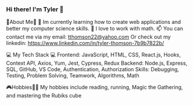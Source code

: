 ### Hi there! I'm Tyler 👾

🚀About Me🚀
🌱 Im currently learning how to create web applications and better my computer science skills.
💞️ I love to work with math.
📫 You can contact me via my email: tthomson22@yahoo.com
    Or check out my linkedin: https://www.linkedin.com/in/tyler-thomson-7b9b7822b/

💻 My Tech Stack 💻
Frontend: JavaScript, HTML, CSS, React.js, Hooks, Context API, Axios, Yum, Jest, Cypress, Redux
Backend: Node.js, Express, SQL, GitHub, VS Code, Authentication, Authorization 
Skills: Debugging, Testing, Problem Solving, Teamwork, Algorithms, Math

🎮Hobbies🏃‍♂️
My hobbies include reading, running, Magic the Gathering, and mastering the Rubiks cube
